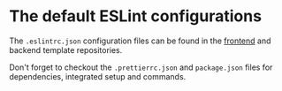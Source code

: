 # The default ESLint configurations

The `.eslintrc.json` configuration files can be found in the [frontend](https://github.com/maincode-org/spa-starter-template/blob/main/ionic-app/.eslintrc.json) and backend template repositories.

Don't forget to checkout the `.prettierrc.json` and `package.json` files for dependencies, integrated setup and commands.
